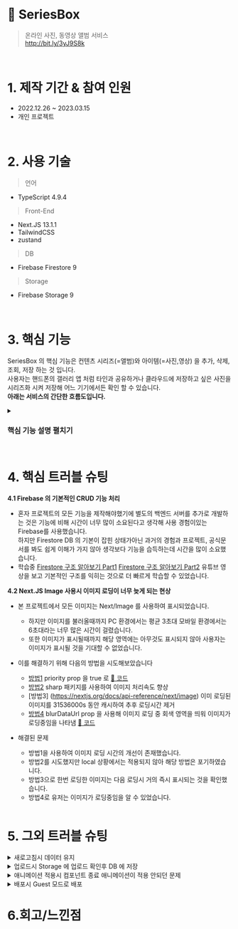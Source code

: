 # 📌 SeriesBox

> 온라인 사진, 동영상 앨범 서비스 </br>
> http://bit.ly/3yJ9S8k

</br>

# 1. 제작 기간 & 참여 인원
- 2022.12.26 ~ 2023.03.15 </br>
- 개인 프로젝트

</br>

# 2. 사용 기술
> 언어 </br>
- TypeScript 4.9.4

> Front-End </br>
- Next.JS 13.1.1 
- TailwindCSS
- zustand

> DB
- Firebase Firestore 9

> Storage
- Firebase Storage 9

</br>

# 3. 핵심 기능
SeriesBox 의 핵심 기능은 컨텐츠 시리즈(=앨범)와 아이템(=사진,영상) 을 추가, 삭제, 조회, 저장 하는 것 입니다. </br>
사용자는 핸드폰의 갤러리 앱 처럼 타인과 공유하거나 클라우드에 저장하고 싶은 사진을 시리즈화 시켜 저장해 어느 기기에서든 확인 할 수 있습니다.</br>
**아래는 서비스의 간단한 흐름도입니다.**

<details>
  <summary><h3>핵심 기능 설명 펼치기</h3></summary>
  <div>
    <div>
      <img src="https://user-images.githubusercontent.com/74127841/225640029-f732b82a-08f5-4087-8bd7-d9ad1e1e38e6.png" />
    </div>
  </div>
  <ul>
    <li>
      <h3>Firebase 의 Firestore, Storage 를 사용해 데이터를 저장, 관리 합니다</h3></br>
      - Firestore 에서 onSnapshot 을 사용해 게스트 계정과 게스트가 아닌 계정을 분류해 실시간으로 데이터를 받아옵니다.
        <a href="https://github.com/Strongorange/SeriesBox/blob/05b2dfdaa922ea8ca40fac49bc182cb2d2b2cfd6/pages/_app.tsx#L26-L51">📌 코드확인
        </a>
        </br>
      - 새로운 시리즈를 만들기 위해 시리즈 이름, 썸네일, 미디어(사진, 영상)을 업로드합니다. 
        <a href="https://github.com/Strongorange/SeriesBox/blob/05b2dfdaa922ea8ca40fac49bc182cb2d2b2cfd6/components/modals/AddSeriesModal.tsx#L98-L205">📌          코드확인
        </a>
        </br>
      - 만들어진 시리즈에 미디어를 업로드 합니다.
         <a href="https://github.com/Strongorange/SeriesBox/blob/05b2dfdaa922ea8ca40fac49bc182cb2d2b2cfd6/components/modals/PushToSeriesModal.tsx#L69-L115">📌 코드확인
        </a>
        </br>
      - Next 서버 사이드 함수를 사용해 페이지 렌더링 전 fileType:image | video 을 알아내어 에러없이 화면을 출력합니다
         <a href="https://github.com/Strongorange/SeriesBox/blob/05b2dfdaa922ea8ca40fac49bc182cb2d2b2cfd6/pages/serieses/%5Bsid%5D/%5Bdetail%5D.tsx#L21-L35">📌 타입확인
        </a>
        <a href="https://github.com/Strongorange/SeriesBox/blob/05b2dfdaa922ea8ca40fac49bc182cb2d2b2cfd6/pages/serieses/%5Bsid%5D/%5Bdetail%5D.tsx#L195-L212">📌 화면 렌더링
        </a>
        </br>
      - 새로고침 이후에도 오류없는 화면을 만들어냅니다
         <a href="https://github.com/Strongorange/SeriesBox/blob/05b2dfdaa922ea8ca40fac49bc182cb2d2b2cfd6/pages/serieses/%5Bsid%5D/%5Bdetail%5D.tsx#L85-L96">📌 serverSide 함수 이용
        </a>
        <a href="https://github.com/Strongorange/SeriesBox/blob/05b2dfdaa922ea8ca40fac49bc182cb2d2b2cfd6/pages/serieses/%5Bsid%5D/index.tsx#L96-L120">📌 localstorage 이용
        </a>
        </br>
    </li>
  </ul>
</details>
</br>


# 4. 핵심 트러블 슈팅 </br>
**4.1 Firebase 의 기본적인 CRUD 기능 처리**</br>
- 혼자 프로젝트의 모든 기능을 제작해야했기에 별도의 백엔드 서버를 추가로 개발하는 것은 기능에 비해 시간이 너무 많이 소요된다고 생각해 사용 경험이있는 Firebase를 사용했습니다.</br>
  하지만 Firestore DB 의 기본이 잡힌 상태가아닌 과거의 경험과 프로젝트, 공식문서를 봐도 쉽게 이해가 가지 않아 생각보다 기능을 습득하는데 시간을 많이 소요했습니다.</br>
- 학습중 [Firestore 구조 알아보기 Part1](https://www.youtube.com/watch?v=dYzbnge59TM) [Firestore 구조 알아보기 Part2](https://www.youtube.com/watch?v=xFi43Ushq9I&t=686s) 유튜브 영상을 보고 기본적인 구조를 익히는 것으로 더 빠르게 학습할 수 있었습니다. </br>

**4.2 Next.JS Image 사용시 이미지 로딩이 너무 늦게 되는 현상** </br>
- 본 프로젝트에서 모든 이미지는 Next/Image 를 사용하여 표시되었습니다.</br>
  - 하지만 이미지를 불러올때까지 PC 환경에서는 평균 3초대 모바일 환경에서는 6초대라는 너무 많은 시간이 걸렸습니다.</br>
  - 또한 이미지가 표시될때까지 해당 영역에는 아무것도 표시되지 않아 사용자는 이미지가 표시될 것을 기대할 수 없었습니다.
  
- 이를 해결하기 위해 다음의 방법을 시도해보았습니다
  - [방법1](https://techblog.wclub.co.kr/posts/0002.nextjs-fast-image/Next.js%20%EC%9D%B4%EB%AF%B8%EC%A7%80%20%EB%8A%A6%EA%B2%8C%20%EB%9C%A8%EB%8A%94%20%EC%9D%B4%EC%8A%88%20%EA%B0%9C%EC%84%A0) priority prop 을 true 로 [📌 코드](https://github.com/Strongorange/SeriesBox/blob/94e1bc97f2e46931b683ede53010978edecb69c1/components/SeriesIem.tsx#L88-L96) 
  - [방법2](https://stackoverflow.com/questions/66637391/next-images-components-are-too-slow-to-appear)  sharp 패키지를 사용하여 이미지 처리속도 향상
  - [방법3] (https://nextjs.org/docs/api-reference/next/image) 이미 로딩된 이미지를 31536000s 동안 캐시하여 추후 로딩시간 제거
  - [방법4](https://nextjs.org/docs/api-reference/next/image) blurDataUrl prop 을 사용해 이미지 로딩 중 회색 영역을 띄워 이미지가 로딩중임을 나타냄 [📌 코드](https://github.com/Strongorange/SeriesBox/blob/94e1bc97f2e46931b683ede53010978edecb69c1/components/SeriesIem.tsx#L88-L96)
  
- 해결된 문제
  - 방법1을 사용하여 이미지 로딩 시간의 개선이 존재했습니다.
  - 방법2를 시도했지만 local 상황에서는 적용되지 않아 해당 방법은 포기하였습니다.
  - 방법3으로 한번 로딩한 이미지는 다음 로딩시 거의 즉시 표시되는 것을 확인했습니다.
  - 방법4로 유저는 이미지가 로딩중임을 알 수 있었습니다.
  
  </br>
  
# 5. 그외 트러블 슈팅 
  
<details>
  <summary>새로고침시 데이터 유지</summary>
  <div>
    <ul>
      <li>화면을 렌더링하는데 필요한 state 가 새로고침시에 초기화되어 오류가나는 문제를 해결하기 위해 localstorage 에 필요한 데이터를 담음</li>
      <ul>
        <li>useEffect를 사용하여 localstorage 에 저장된 데이터를 state 로 옮긴 후 loading state 를 바꿔줌으로 해결 <a href="https://github.com/Strongorange/SeriesBox/blob/afc1137c194360188c19c85b6b129a964f0a86fa/pages/serieses/%5Bsid%5D/index.tsx#L96-L120">📌 코드</a>
        </li>
      </ul>
        <li>
      detail 페이지는 표시되는 사진이 매번 달라 서버 사이드 함수를 사용하여 미디어 표시를 위한 데이터를 받는 형식으로 해결
        </li>
        <ul>
      <li>
        페이지 렌더링 전 서버측에서 미디어의 url, fileType 등의 정보를 전달 <a href="https://github.com/Strongorange/SeriesBox/blob/afc1137c194360188c19c85b6b129a964f0a86fa/pages/serieses/%5Bsid%5D/%5Bdetail%5D.tsx#L21-L35">📌 코드          </a>
      </li>
    </ul>
    </ul>
  
    
  </div>
</details>



<details>
  <summary>업로드시 Storage 에 업로드 확인후 DB 에 저장</summary>
   <div>
    <ul>
      <li>Storage 에 미디어가 올라간 후 DB 업데이트가 아닌 Storage 에 올라갈 것이라고 생각되는 4초뒤에 DB 업데이트 프로세스를 실행시킴</li>
      <li>정상적으로 Storage 에 미디어가 올라간 것을 확인 후 DB 업데이트 프로세스를 진행
        <a href="https://github.com/Strongorange/SeriesBox/commit/41dc8d5f62f0437384607a00950f79e5f0988d81">📌 코드</a>
      </li>
    </ul>
  </div>
</details>

<details>
  <summary>애니메이션 적용시 컴포넌트 종료 애니메이션이 적용 안되던 문제</summary>
   <div>
    <ul>
      <li>컴포넌트가 unMount 될때 의도한 애니메이션이 실행되는 것이 아닌 애니메이션 없이 즉시 사라지는 문제 발견</li>
      <li>컴포넌트 unMount 발생시 delay 이후에 unMount 되게 수정
        <a href="https://github.com/Strongorange/SeriesBox/blob/afc1137c194360188c19c85b6b129a964f0a86fa/components/modals/AddSeriesModal.tsx#L211-L224">📌 코드</a>
      </li>
    </ul>
  </div>
</details>
    
<details>
  <summary>배포시 Guest 모드로 배포</summary>
   <div>
    <ul>
      <li>본 프로젝트는 본인이 사용할 프로젝트와 공개용 프로젝트로 나뉨</li>
      <li>처음에는 branch 를 나누어 branch 마다 state 를 다르게하여 배포할 생각이었지만 기능상 다름이 없는 불필요한 branch 가 나뉘는 것이 싫었음</li>
      <li>ENV 에 개인, 배포 boolean 나누어 배포환경의 환경변수를 다르게하여 다른 버전으로 동작하게 함</li>
    </ul>
  </div>
</details>


# 6.회고/느낀점




